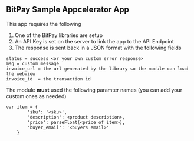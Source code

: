 ## BitPay Sample Appcelerator App

This app requires the following

1. One of the BitPay libraries are setup
2. An API Key is set on the server to link the app to the API Endpoint
3. The response is sent back in a JSON format with the following fields

```
status = success <or your own custom error response>
msg = custom message
invoice_url = the url generated by the library so the module can load the webview
invoice_id  = the transaction id
```

The module **must** used the following paramter names (you can add your custom ones as needed)

```
var item = {
        'sku': '<sku>',
        'description': <product description>,
        'price': parseFloat(<price of item>),
        'buyer_email': '<buyers email>'
    }
```


